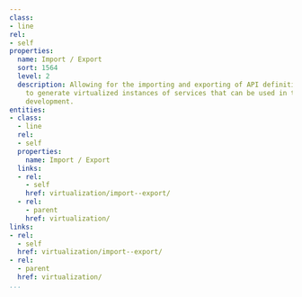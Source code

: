 ```yaml
---
class:
- line
rel:
- self
properties:
  name: Import / Export
  sort: 1564
  level: 2
  description: Allowing for the importing and exporting of API definitions to be used
    to generate virtualized instances of services that can be used in testing and
    development.
entities:
- class:
  - line
  rel:
  - self
  properties:
    name: Import / Export
  links:
  - rel:
    - self
    href: virtualization/import--export/
  - rel:
    - parent
    href: virtualization/
links:
- rel:
  - self
  href: virtualization/import--export/
- rel:
  - parent
  href: virtualization/
...
```

